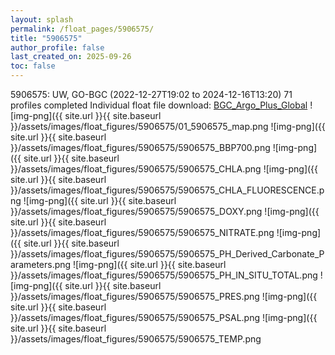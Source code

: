 ```yaml
---
layout: splash
permalink: /float_pages/5906575/
title: "5906575"
author_profile: false
last_created_on: 2025-09-26
toc: false
---
```

 
5906575: UW, GO-BGC (2022-12-27T19:02 to 2024-12-16T13:20)
71 profiles completed
Individual float file download: [BGC_Argo_Plus_Global](https://ftp.soest.hawaii.edu/bgc_argo_plus/Individual_Floats/outliers_removed/5906575_Sprof_processed.nc)
![img-png]({{ site.url }}{{ site.baseurl }}/assets/images/float_figures/5906575/01_5906575_map.png
![img-png]({{ site.url }}{{ site.baseurl }}/assets/images/float_figures/5906575/5906575_BBP700.png
![img-png]({{ site.url }}{{ site.baseurl }}/assets/images/float_figures/5906575/5906575_CHLA.png
![img-png]({{ site.url }}{{ site.baseurl }}/assets/images/float_figures/5906575/5906575_CHLA_FLUORESCENCE.png
![img-png]({{ site.url }}{{ site.baseurl }}/assets/images/float_figures/5906575/5906575_DOXY.png
![img-png]({{ site.url }}{{ site.baseurl }}/assets/images/float_figures/5906575/5906575_NITRATE.png
![img-png]({{ site.url }}{{ site.baseurl }}/assets/images/float_figures/5906575/5906575_PH_Derived_Carbonate_Parameters.png
![img-png]({{ site.url }}{{ site.baseurl }}/assets/images/float_figures/5906575/5906575_PH_IN_SITU_TOTAL.png
![img-png]({{ site.url }}{{ site.baseurl }}/assets/images/float_figures/5906575/5906575_PRES.png
![img-png]({{ site.url }}{{ site.baseurl }}/assets/images/float_figures/5906575/5906575_PSAL.png
![img-png]({{ site.url }}{{ site.baseurl }}/assets/images/float_figures/5906575/5906575_TEMP.png
